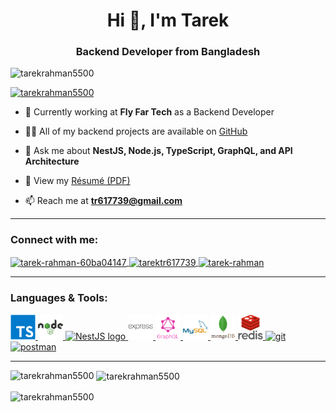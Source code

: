 <h1 align="center">Hi 👋, I'm Tarek</h1>
<h3 align="center">Backend Developer from Bangladesh</h3>

<p align="left"> 
  <img src="https://komarev.com/ghpvc/?username=tarekrahman5500&label=Profile%20views&color=0e75b6&style=flat" alt="tarekrahman5500" /> 
</p>

<p align="left"> 
  <a href="https://github.com/ryo-ma/github-profile-trophy">
    <img src="https://github-profile-trophy.vercel.app/?username=tarekrahman5500&theme=gruvbox" alt="tarekrahman5500" />
  </a> 
</p>

- 🔭 Currently working at **Fly Far Tech** as a Backend Developer
- 👨‍💻 All of my backend projects are available on [GitHub](https://github.com/Tarekrahman5500)
- 💬 Ask me about **NestJS, Node.js, TypeScript, GraphQL, and API Architecture**
- 📄 View my [Résumé (PDF)](https://raw.githubusercontent.com/Tarekrahman5500/Tarekrahman5500/main/resume.pdf)


- 📫 Reach me at **tr617739@gmail.com**

---

<h3 align="left">Connect with me:</h3>
<p align="left">
  <a href="https://linkedin.com/in/tarek-rahman-60ba04147/" target="blank">
    <img align="center" src="https://raw.githubusercontent.com/rahuldkjain/github-profile-readme-generator/master/src/images/icons/Social/linked-in-alt.svg" alt="tarek-rahman-60ba04147" height="30" width="40" />
  </a>
  <a href="https://twitter.com/tarektr617739" target="blank">
    <img align="center" src="https://raw.githubusercontent.com/rahuldkjain/github-profile-readme-generator/master/src/images/icons/Social/twitter.svg" alt="tarektr617739" height="30" width="40" />
  </a>
  <a href="https://stackoverflow.com/users/19071021/tarek-rahman" target="blank">
    <img align="center" src="https://raw.githubusercontent.com/rahuldkjain/github-profile-readme-generator/master/src/images/icons/Social/stack-overflow.svg" alt="tarek-rahman" height="30" width="40" />
  </a>
</p>

---

<h3 align="left">Languages & Tools:</h3>
<p align="left"> 
  <a href="https://www.typescriptlang.org/" target="_blank" rel="noreferrer"> 
    <img src="https://raw.githubusercontent.com/devicons/devicon/master/icons/typescript/typescript-original.svg" alt="typescript" width="40" height="40"/> 
  </a>
  <a href="https://nodejs.org" target="_blank" rel="noreferrer"> 
    <img src="https://raw.githubusercontent.com/devicons/devicon/master/icons/nodejs/nodejs-original-wordmark.svg" alt="nodejs" width="40" height="40"/> 
  </a>
  <a href="https://nestjs.com/" target="_blank" rel="noreferrer"> 
    <img src="https://nestjs.com/logo-small-gradient.d792062c.svg" alt="NestJS logo" width="40" height="40" />

  </a>
  <a href="https://expressjs.com" target="_blank" rel="noreferrer"> 
    <img src="https://raw.githubusercontent.com/devicons/devicon/master/icons/express/express-original-wordmark.svg" alt="express" width="40" height="40"/> 
  </a>
  <a href="https://graphql.org/" target="_blank" rel="noreferrer"> 
    <img src="https://raw.githubusercontent.com/devicons/devicon/master/icons/graphql/graphql-plain-wordmark.svg" alt="graphql" width="40" height="40"/> 
  </a>
  <a href="https://www.mysql.com/" target="_blank" rel="noreferrer"> 
    <img src="https://raw.githubusercontent.com/devicons/devicon/master/icons/mysql/mysql-original-wordmark.svg" alt="mysql" width="40" height="40"/> 
  </a>
  <a href="https://www.mongodb.com/" target="_blank" rel="noreferrer"> 
    <img src="https://raw.githubusercontent.com/devicons/devicon/master/icons/mongodb/mongodb-original-wordmark.svg" alt="mongodb" width="40" height="40"/> 
  </a>
  <a href="https://redis.io/" target="_blank" rel="noreferrer"> 
    <img src="https://raw.githubusercontent.com/devicons/devicon/master/icons/redis/redis-original-wordmark.svg" alt="redis" width="40" height="40"/> 
  </a>
  <a href="https://git-scm.com/" target="_blank" rel="noreferrer"> 
    <img src="https://www.vectorlogo.zone/logos/git-scm/git-scm-icon.svg" alt="git" width="40" height="40"/> 
  </a>
  <a href="https://postman.com" target="_blank" rel="noreferrer"> 
    <img src="https://www.vectorlogo.zone/logos/getpostman/getpostman-icon.svg" alt="postman" width="40" height="40"/> 
  </a>
</p>

---

<p><img align="left" src="https://github-readme-stats.vercel.app/api/top-langs?username=tarekrahman5500&show_icons=true&locale=en&layout=compact&theme=gruvbox" alt="tarekrahman5500" /></p>

<p>&nbsp;<img align="center" src="https://github-readme-stats.vercel.app/api?username=tarekrahman5500&show_icons=true&locale=en&theme=gruvbox" alt="tarekrahman5500" /></p>

<p><img align="center" src="https://github-readme-streak-stats.herokuapp.com/?user=tarekrahman5500&theme=gruvbox" alt="tarekrahman5500" /></p>
